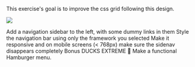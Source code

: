 This exercise's goal is to improve the css grid following this design.

![](exercise-2.png)


Add a navigation sidebar to the left, with some dummy links in them
Style the navigation bar using only the framework you selected
Make it responsive and on mobile screens (< 768px) make sure the sidenav disappears completely
Bonus DUCKS EXTREME 🦆
Make a functional Hamburger menu.